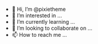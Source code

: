 - 👋 Hi, I’m @pixietheme
- 👀 I’m interested in ...
- 🌱 I’m currently learning ...
- 💞️ I’m looking to collaborate on ...
- 📫 How to reach me ...

<!---
pixietheme/pixietheme is a ✨ special ✨ repository because its `README.md` (this file) appears on your GitHub profile.
You can click the Preview link to take a look at your changes.
--->
